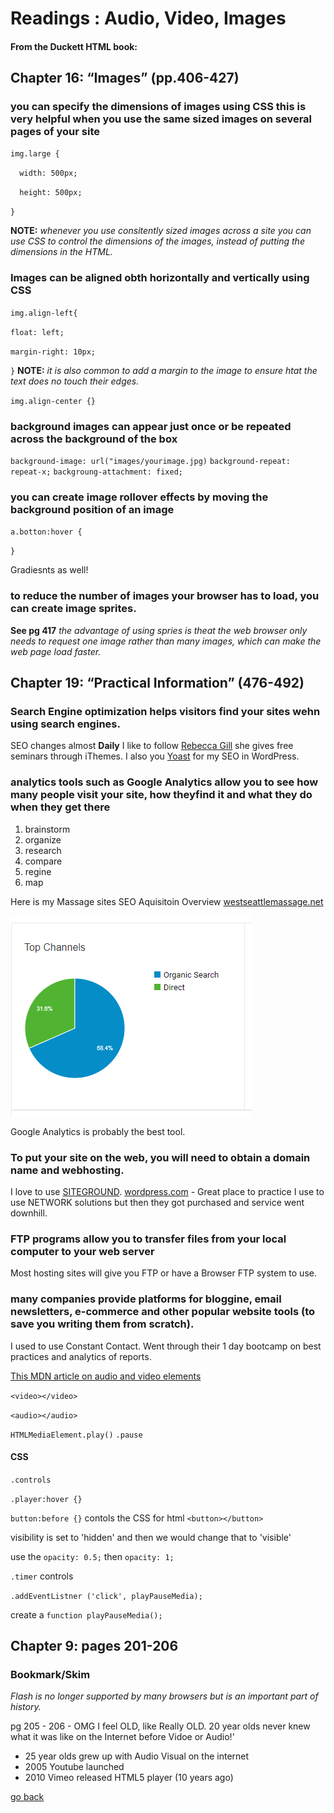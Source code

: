 # Readings : Audio, Video, Images


#### From the Duckett HTML book:

## Chapter 16: “Images” (pp.406-427)

### you can specify the dimensions of images using CSS this is very helpful when you use the same sized images on several pages of your site
`img.large {`

`  width: 500px;`

`  height: 500px;`

`}`

**NOTE:** *whenever you use consitently sized images across a site you can use CSS to control the dimensions of the images, instead of putting the dimensions in the HTML.*

### Images can be aligned obth horizontally and vertically using CSS
`img.align-left{`

`float: left;`

`margin-right: 10px;`

`}`
**NOTE:** *it is also common to add a margin to the image to ensure htat the text does no touch their edges.*

`img.align-center {}`


### background images can appear just once or be repeated across the background of the box

`background-image: url("images/yourimage.jpg)`
`background-repeat: repeat-x;`
`backgroung-attachment: fixed;`

### you can create image rollover effects by moving the background position of an image
`a.botton:hover {`

`}`

Gradiesnts as well!




### to reduce the number of images your browser has to load, you can create image sprites.

**See pg 417**
*the advantage of using spries is theat the web browser only needs to request one image rather than many images, which can make the web page load faster.*



## Chapter 19: “Practical Information” (476-492)

### Search Engine optimization helps visitors find your sites wehn using search engines.
SEO changes almost **Daily**
I like to follow [Rebecca Gill](https://twitter.com/rebeccagill) she gives free seminars through iThemes.
I also you [Yoast](https://yoast.com/) for my SEO in WordPress.

### analytics tools such as Google Analytics allow you to see how many people visit your site, how theyfind it and what they do when they get there
1. brainstorm
1. organize
1. research
1. compare
1. regine
1. map

Here is my Massage sites SEO Aquisitoin Overview [westseattlemassage.net](westseattlemassage.net)

<img src='images/ga-sea.png'>


Google Analytics is probably the best tool.



### To put your site on the web, you will need to obtain a domain name and webhosting.
I love to use [SITEGROUND](https://www.siteground.com/).
[wordpress.com](https://www.wordpress.com) - Great place to practice 
I use to use NETWORK solutions but then they got purchased and service went downhill.


### FTP programs allow you to transfer files from your local computer to your web server

Most hosting sites will give you FTP or have a Browser FTP system to use.


### many companies provide platforms for bloggine, email newsletters, e-commerce and other popular website tools (to save you writing them from scratch).
I used to use Constant Contact. Went through their 1 day bootcamp on best practices and analytics of reports.




[This MDN article on audio and video elements](https://developer.mozilla.org/en-US/docs/Learn/JavaScript/Client-side_web_APIs/Video_and_audio_APIs)

`<video></video>`

`<audio></audio>`

`HTMLMediaElement.play()`
`.pause`  


#### CSS
`.controls`

`.player:hover {}`

`button:before {}` contols the CSS for html `<button></button>`

visibility is set to 'hidden' and then we would change that to 'visible'

use the `opacity: 0.5;`  then `opacity: 1;`

`.timer` controls

`.addEventListner ('click', playPauseMedia);`

create a `function playPauseMedia();`









## Chapter 9: pages 201-206
### Bookmark/Skim
*Flash is no longer supported by many browsers but is an important part of history.*

pg 205 - 206 - OMG I feel OLD, like Really OLD.  20 year olds never knew what it was like on the Internet before Vidoe or Audio!'

- 25 year olds grew up with Audio Visual on the internet
- 2005 Youtube launched
- 2010 Vimeo released HTML5 player (10 years ago)

[go back](../README.md)